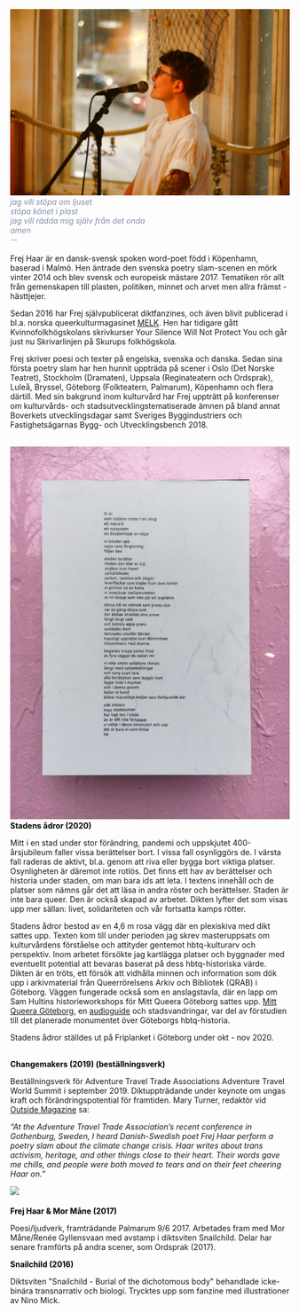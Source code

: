 <div class="image-with-credit right">
    <img src="IMG_1725.JPG">
</div>

<span style="color: rgb(131, 141, 168)">
<i>jag vill stöpa om ljuset<br>
stöpa könet i plast<br>
jag vill rädda mig själv från det onda<br>
amen<br>
    --<br></i>
</span>

<br>
Frej Haar är en dansk-svensk spoken word-poet född i Köpenhamn, baserad i Malmö. Hen äntrade den svenska poetry slam-scenen en mörk vinter 2014 och blev svensk och europeisk mästare 2017. Tematiken rör allt från gemenskapen till plasten, politiken, minnet och arvet men allra främst - hästtjejer.

Sedan 2016 har Frej självpublicerat diktfanzines, och även blivit publicerad i bl.a. norska queerkulturmagasinet [MELK](https://www.melkmag.com/). Hen har tidigare gått Kvinnofolkhögskolans skrivkurser Your Silence Will Not Protect You och går just nu Skrivarlinjen på Skurups folkhögskola.

Frej skriver poesi och texter på engelska, svenska och danska. Sedan sina första poetry slam har hen hunnit uppträda på scener i Oslo (Det Norske Teatret), Stockholm (Dramaten), Uppsala (Reginateatern och Ordsprak), Luleå, Bryssel, Göteborg (Folkteatern, Palmarum), Köpenhamn och flera därtill. Med sin bakgrund inom kulturvård har Frej uppträtt på konferenser om kulturvårds- och stadsutvecklingstematiserade ämnen på bland annat Boverkets utvecklingsdagar samt Sveriges Byggindustriers och Fastighetsägarnas Bygg- och Utvecklingsbench 2018.

<br>

<div class="image-with-credit right">
    <img src="130487447_226609962189891_1456210138955443561_n.jpg">
</div>

<span style="color: rgb(0, 1, 0)">
    <b>Stadens ådror (2020)</b>
</span>

Mitt i en stad under stor förändring, pandemi och uppskjutet 400-årsjubileum faller vissa berättelser bort. I vissa fall osynliggörs de. I värsta fall raderas de aktivt, bl.a. genom att riva eller bygga bort viktiga platser. Osynligheten är däremot inte rotlös. Det finns ett hav av berättelser och historia under staden, om man bara ids att leta. I textens innehåll och de platser som nämns går det att läsa in andra röster och berättelser. Staden är inte bara queer. Den är också skapad av arbetet. Dikten lyfter det som visas upp mer sällan: livet, solidariteten och vår fortsatta kamps rötter.

Stadens ådror bestod av en 4,6 m rosa vägg där en plexiskiva med dikt sattes upp. Texten kom till under perioden jag skrev masteruppsats om kulturvårdens förståelse och attityder gentemot hbtq-kulturarv och perspektiv. Inom arbetet försökte jag kartlägga platser och byggnader med eventuellt potential att bevaras baserat på dess hbtq-historiska värde. Dikten är en tröts, ett försök att vidhålla minnen och information som dök upp i arkivmaterial från Queerrörelsens Arkiv och Bibliotek (QRAB) i Göteborg. Väggen fungerade också som en anslagstavla, där en lapp om Sam Hultins historieworkshops för Mitt Queera Göteborg sattes upp. [Mitt Queera Göteborg](https://www.facebook.com/Mitt-Queera-G%C3%B6teborg-106689931276260/), en [audioguide](https://izi.travel/browse/ac3eeb6d-4a43-4b07-961a-00edd3492843/sv) och stadsvandringar, var del av förstudien till det planerade monumentet över Göteborgs hbtq-historia.

Stadens ådror ställdes ut på Friplanket i Göteborg under okt - nov 2020.

<br>

<span style="color: rgb(0, 1, 0)">
    <b> Changemakers (2019) (beställningsverk)</b>
</span>

Beställningsverk för Adventure Travel Trade Associations Adventure Travel World Summit i september 2019. Diktuppträdande under keynote om ungas kraft och förändringspotential för framtiden. Mary Turner, redaktör vid [Outside Magazine](https://www.outsideonline.com/2402857/everything-our-editors-loved-september/) sa:

<i>“At the Adventure Travel Trade Association’s recent conference in Gothenburg, Sweden, I heard Danish-Swedish poet Frej Haar perform a poetry slam about the climate change crisis. Haar writes about trans activism, heritage, and other things close to their heart. Their words gave me chills, and people were both moved to tears and on their feet cheering Haar on.”</i>
<br>

<div class="image-with-credit right">
    <img src="pressbild.png">
</div>
<br>
<span style="color: rgb(0, 1, 0)">
    <b> Frej Haar & Mor Måne (2017)</b>
</span>

Poesi/ljudverk, framträdande Palmarum 9/6 2017. Arbetades fram med Mor Måne/Renée Gyllensvaan med avstamp i diktsviten Snailchild. Delar har senare framförts på andra scener, som Ordsprak (2017).
<br>

<span style="color: rgb(0, 1, 0)">
    <b> Snailchild (2016)</b>
</span>

Diktsviten "Snailchild - Burial of the dichotomous body" behandlade icke-binära transnarrativ och biologi. Trycktes upp som fanzine med illustrationer av Nino Mick. 
